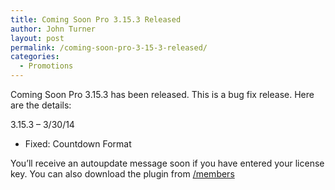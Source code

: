 ```yaml
---
title: Coming Soon Pro 3.15.3 Released
author: John Turner
layout: post
permalink: /coming-soon-pro-3-15-3-released/
categories:
  - Promotions
---
```

Coming Soon Pro 3.15.3 has been released. This is a bug fix release. Here are the details:

3.15.3 &#8211; 3/30/14

  * Fixed: Countdown Format

You’ll receive an autoupdate message soon if you have entered your license key. You can also download the plugin from <a href="/members" target="_blank">/members</a>
